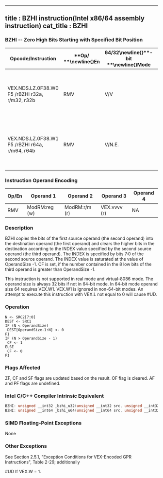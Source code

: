 ----------------------------
title : BZHI instruction(Intel x86/64 assembly instruction)
cat_title : BZHI
----------------------------
### BZHI -- Zero High Bits Starting with Specified Bit Position


|**Opcode/Instruction**|**Op/ **\newline{}**En**|**64/32**\newline{}**-bit **\newline{}**Mode**|**CPUID **\newline{}**Feature **\newline{}**Flag**|**Description**|
|----------------------|------------------------|----------------------------------------------|--------------------------------------------------|---------------|
|VEX.NDS.LZ.0F38.W0 F5 /rBZHI r32a, r/m32, r32b|RMV|V/V|BMI2|Zero bits in r/m32 starting with the position in r32b, write result to r32a.|
|VEX.NDS.LZ.0F38.W1 F5 /rBZHI r64a, r/m64, r64b|RMV|V/N.E.|BMI2|Zero bits in r/m64 starting with the position in r64b, write result to r64a.|
### Instruction Operand Encoding


|Op/En|Operand 1|Operand 2|Operand 3|Operand 4|
|-----|---------|---------|---------|---------|
|RMV|ModRM:reg (w)|ModRM:r/m (r)|VEX.vvvv (r)|NA|
### Description


BZHI copies the bits of the first source operand (the second operand) into the destination operand (the first operand) and clears the higher bits in the destination according to the INDEX value specified by the second source operand (the third operand). The INDEX is specified by bits 7:0 of the second source operand. The INDEX value is saturated at the value of OperandSize -1. CF is set, if the number contained in the 8 low bits of the third operand is greater than OperandSize -1.

This instruction is not supported in real mode and virtual-8086 mode. The operand size is always 32 bits if not in 64-bit mode. In 64-bit mode operand size 64 requires VEX.W1. VEX.W1 is ignored in non-64-bit modes. An attempt to execute this instruction with VEX.L not equal to 0 will cause #UD.


### Operation

```info-verb
N <- SRC2[7:0]
DEST <- SRC1
IF (N < OperandSize)
 DEST[OperandSize-1:N] <- 0
FI
IF (N > OperandSize - 1)
 CF <- 1
ELSE
 CF <- 0
FI
```
### Flags Affected


ZF, CF and SF flags are updated based on the result. OF flag is cleared. AF and PF flags are undefined.


### Intel C/C++ Compiler Intrinsic Equivalent

```cpp
BZHI: unsigned __int32 _bzhi_u32(unsigned __int32 src, unsigned __int32 index);
BZHI: unsigned __int64 _bzhi_u64(unsigned __int64 src, unsigned __int32 index);
```
### SIMD Floating-Point Exceptions


None

### Other Exceptions


See Section 2.5.1, "Exception Conditions for VEX-Encoded GPR Instructions", Table 2-29; additionally

#UD  If VEX.W = 1.

